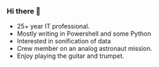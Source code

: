 ### Hi there 👋

- 25+ year IT professional.
- Mostly writing in Powershell and some Python
- Interested in sonification of data
- Crew member on an analog astronaut mission.
- Enjoy playing the guitar and trumpet.


